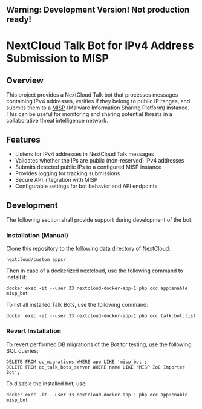 ## Warning: Development Version! Not production ready!

# NextCloud Talk Bot for IPv4 Address Submission to MISP

## Overview

This project provides a NextCloud Talk bot that processes messages containing IPv4 addresses, verifies if they belong to public IP ranges, and submits them to a [MISP](https://www.misp-project.org/) (Malware Information Sharing Platform) instance. This can be useful for monitoring and sharing potential threats in a collaborative threat intelligence network.

## Features

- Listens for IPv4 addresses in NextCloud Talk messages
- Validates whether the IPs are public (non-reserved) IPv4 addresses
- Submits detected public IPs to a configured MISP instance
- Provides logging for tracking submissions
- Secure API integration with MISP
- Configurable settings for bot behavior and API endpoints

## Development
The following section shall provide support during development of the bot.

### Installation (Manual)
Clone this repository to the following data directory of NextCloud:
```
nextcloud/custom_apps/
```

Then in case of a dockerized nextcloud, use the following command to install it:
```
docker exec -it --user 33 nextcloud-docker-app-1 php occ app:enable misp_bot
```

To list all installed Talk Bots, use the following command:
```
docker exec -it --user 33 nextcloud-docker-app-1 php occ talk:bot:list
```

### Revert Installation
To revert performed DB migrations of the Bot for testing, use the following SQL queries:
```
DELETE FROM oc_migrations WHERE app LIKE 'misp_bot';
DELETE FROM oc_talk_bots_server WHERE name LIKE 'MISP IoC Importer Bot';
```
To disable the installed bot, use:
```
docker exec -it --user 33 nextcloud-docker-app-1 php occ app:enable misp_bot
```
